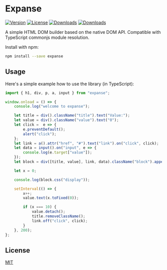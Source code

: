 Expanse
===========

[![Version](http://img.shields.io/npm/v/expanse.svg)](https://www.npmjs.org/package/expanse)
[![License](http://img.shields.io/:license-mit-blue.svg)](http://badges.mit-license.org)
[![Downloads](http://img.shields.io/npm/dm/expanse.svg)](https://npmjs.org/package/expanse)
[![Downloads](http://img.shields.io/npm/dt/expanse.svg)](https://npmjs.org/package/expanse)

A simple HTML DOM builder based on the native DOM API.
Compatible with TypeScript commonjs module resolution.

Install with npm:

```sh
npm install --save expanse
```

## Usage

Here's a simple example how to use the library (in TypeScript):

```js
import { h1, div, p, a, input } from "expanse";

window.onload = () => {
    console.log("welcome to expanse");

    let title = div().className("title").text("Value:");
    let value = div().className("value").text("0");
    let click =  e => {
        e.preventDefault();
        alert("click");
    };
    let link = a().attr("href", "#").text("link").on("click", click);
    let data = input().on("input", e => {
        console.log(e.target["value"]);
    });
    let block = div([title, value], link, data).className("block").appendTo(document.body);

    let x = 0;

    console.log(block.css("display"));

    setInterval(() => {
        x++;
        value.text(x.toFixed(0));

        if (x === 10) {
            value.detach();
            title.removeClassName();
            link.off("click", click);
        }
    }, 200);
};
```

## License

[MIT](LICENSE)
